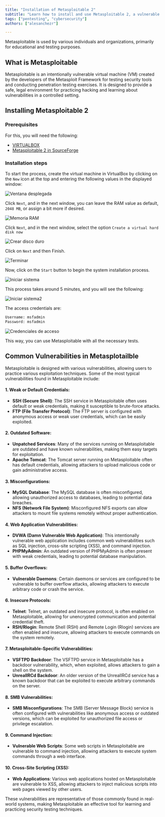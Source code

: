 ```yaml
---
title: "Installation of Metasploitable 2"
subtitle: "Learn how to install and use Metasploitable 2, a vulnerable virtual machine designed for practicing penetration testing and enhancing cybersecurity skills. This guide covers common vulnerabilities and installation prerequisites, offering detailed instructions for setting up Metasploitable 2 on VirtualBox."
tags: ["pentesting", "cybersecurity"]
authors: ["alesanchezr"]

---
```


Metasploitable is used by various individuals and organizations, primarily for educational and testing purposes.

## What is Metasploitable

Metasploitable is an intentionally vulnerable virtual machine (VM) created by the developers of the Metasploit Framework for testing security tools and conducting penetration testing exercises. It is designed to provide a safe, legal environment for practicing hacking and learning about vulnerabilities in a controlled setting.

## Installing Metasploitable 2

### Prerequisites

For this, you will need the following:

- [VIRTUALBOX](https://4geeks.com/lesson/introduction-virtualbox)
- [Metasploitable 2 in SourceForge](https://sourceforge.net/projects/metasploitable/files/Metasploitable2/)

### Installation steps

To start the process, create the virtual machine in VirtualBox by clicking on the `New` icon at the top and entering the following values in the displayed window:

![Ventana desplegada](https://github.com/4GeeksAcademy/cybersecurity-syllabus/blob/main/assets/ventana-desplegada.png?raw=true)

Click `Next`, and in the next window, you can leave the RAM value as default, `2048 MB`, or assign a bit more if desired.

![Memoria RAM](https://github.com/4GeeksAcademy/cybersecurity-syllabus/blob/main/assets/memoria-ram.png?raw=true)

Click `Next`, and in the next window, select the option `Create a virtual hard disk now`

![Crear disco duro](https://github.com/4GeeksAcademy/cybersecurity-syllabus/blob/main/assets/crear-disco-duro.png?raw=true)

Click on `Next` and then Finish.

![Terminar](https://github.com/4GeeksAcademy/cybersecurity-syllabus/blob/main/assets/terminar.png?raw=true)

Now, click on the `Start` button to begin the system installation process.

![Iniciar sistema](https://github.com/4GeeksAcademy/cybersecurity-syllabus/blob/main/assets/iniciar-sistema.png?raw=true)

This process takes around 5 minutes, and you will see the following:

![Iniciar sistema2](https://github.com/4GeeksAcademy/cybersecurity-syllabus/blob/main/assets/iniciar-sistema2.png?raw=true)

The access credentials are:

```txt
Username: msfadmin
Password: msfadmin
```

![Credenciales de acceso](https://github.com/4GeeksAcademy/cybersecurity-syllabus/blob/main/assets/credenciales-de-acceso.png?raw=true)

This way, you can use Metasploitable with all the necessary tests.

## Common Vulnerabilities in Metasplotailble

Metasploitable is designed with various vulnerabilities, allowing users to practice various exploitation techniques. Some of the most typical vulnerabilities found in Metasploitable include:

#### 1. **Weak or Default Credentials:**
   - **SSH (Secure Shell)**: The SSH service in Metasploitable often uses default or weak credentials, making it susceptible to brute-force attacks.
   - **FTP (File Transfer Protocol)**: The FTP server is configured with anonymous access or weak user credentials, which can be easily exploited.

#### 2. **Outdated Software:**
   - **Unpatched Services**: Many of the services running on Metasploitable are outdated and have known vulnerabilities, making them easy targets for exploitation.
   - **Apache Tomcat**: The Tomcat server running on Metasploitable often has default credentials, allowing attackers to upload malicious code or gain administrative access.

#### 3. **Misconfigurations:**
   - **MySQL Database**: The MySQL database is often misconfigured, allowing unauthorized access to databases, leading to potential data breaches.
   - **NFS (Network File System)**: Misconfigured NFS exports can allow attackers to mount file systems remotely without proper authentication.

#### 4. **Web Application Vulnerabilities:**
   - **DVWA (Damn Vulnerable Web Application)**: This intentionally vulnerable web application includes common web vulnerabilities such as SQL injection, cross-site scripting (XSS), and command injection.
   - **PHPMyAdmin**: An outdated version of PHPMyAdmin is often present with weak credentials, leading to potential database manipulation.

#### 5. **Buffer Overflows:**
   - **Vulnerable Daemons**: Certain daemons or services are configured to be vulnerable to buffer overflow attacks, allowing attackers to execute arbitrary code or crash the service.

#### 6. **Insecure Protocols:**
   - **Telnet**: Telnet, an outdated and insecure protocol, is often enabled on Metasploitable, allowing for unencrypted communication and potential credential theft.
   - **RSH/Rlogin**: Remote Shell (RSH) and Remote Login (Rlogin) services are often enabled and insecure, allowing attackers to execute commands on the system remotely.

#### 7. **Metasploitable-Specific Vulnerabilities:**
   - **VSFTPD Backdoor**: The VSFTPD service in Metasploitable has a backdoor vulnerability, which, when exploited, allows attackers to gain a shell on the system.
   - **UnrealIRCd Backdoor**: An older version of the UnrealIRCd service has a known backdoor that can be exploited to execute arbitrary commands on the server.

#### 8. **SMB Vulnerabilities:**
   - **SMB Misconfigurations**: The SMB (Server Message Block) service is often configured with vulnerabilities like anonymous access or outdated versions, which can be exploited for unauthorized file access or privilege escalation.

#### 9. **Command Injection:**
   - **Vulnerable Web Scripts**: Some web scripts in Metasploitable are vulnerable to command injection, allowing attackers to execute system commands through a web interface.

#### 10. **Cross-Site Scripting (XSS):**
   - **Web Applications**: Various web applications hosted on Metasploitable are vulnerable to XSS, allowing attackers to inject malicious scripts into web pages viewed by other users.

These vulnerabilities are representative of those commonly found in real-world systems, making Metasploitable an effective tool for learning and practicing security testing techniques.
